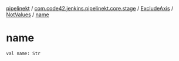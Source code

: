 [pipelinekt](../../../index.md) / [com.code42.jenkins.pipelinekt.core.stage](../../index.md) / [ExcludeAxis](../index.md) / [NotValues](index.md) / [name](./name.md)

# name

`val name: Str`